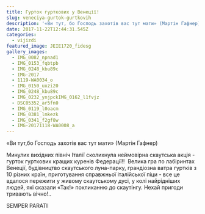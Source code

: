 ```yaml
---
title: Гурток гурткових у Венеції!
slug: veneciya-gurtok-gurtkovih
description: '«Ви тут, бо Господь захотів вас тут мати» (Мартін Гафнер)'
date: 2017-11-22T12:44:31.545Z
categories:
  - vijizdi
featured_image: JEIE1720_fidesg
gallery_images:
  - IMG_0082_npnad1
  - IMG_0153_fqbtpb
  - IMG_0248_kbu89c
  - IMG-2017
  - 1119-WA0034_o
  - IMG_0150_uxzi20
  - IMG_0248_kbu89c
  - IMG_0232_ynjpckIMG_0162_l1fvjz
  - DSC05352_ar5fn0
  - IMG_0119_l0oacm
  - IMG_0381_lmkezk
  - IMG_0341_f2gf8w
  - IMG-20171118-WA0008_a
---
```

«Ви тут,бо Господь захотів вас тут мати» (Мартін Гафнер)

Минулих вихідних північ Італії сколихнула неймовірна скаутська акція - гурток гурткових кращих куренів Федерації!!  Велика гра по лабіринтах Венеції, будівництво скаутського луна-парку, грандіозна ватра гуртків з 10 різних країн, приготування справжньої італійської піци - все це вдалося пережити у живому скаутському дусі, у колі найрідніших людей, які сказали «Так!» покликанню до скаутінгу.
Нехай пригоди тривають вічно!..

SEMPER PARATI



